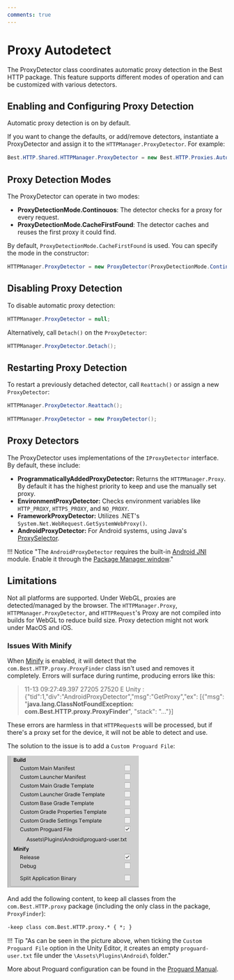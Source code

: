 ```yaml
---
comments: true
---
```


# Proxy Autodetect

The ProxyDetector class coordinates automatic proxy detection in the Best HTTP package. This feature supports different modes of operation and can be customized with various detectors.

## Enabling and Configuring Proxy Detection

Automatic proxy detection is on by default. 

If you want to change the defaults, or add/remove detectors, instantiate a ProxyDetector and assign it to the `HTTPManager.ProxyDetector`. For example:

```cs title="Create and set a new Proxy Detector with default settings"
Best.HTTP.Shared.HTTPManager.ProxyDetector = new Best.HTTP.Proxies.Autodetect.ProxyDetector(Best.HTTP.Proxies.Autodetect.ProxyDetectionMode.CacheFirstFound);
```

## Proxy Detection Modes
The ProxyDetector can operate in two modes:

- **ProxyDetectionMode.Continouos**: The detector checks for a proxy for every request.
- **ProxyDetectionMode.CacheFirstFound**: The detector caches and reuses the first proxy it could find.
 
By default, `ProxyDetectionMode.CacheFirstFound` is used. You can specify the mode in the constructor:

```cs title="Set Proxy Detection Mode"
HTTPManager.ProxyDetector = new ProxyDetector(ProxyDetectionMode.Continouos);
```

## Disabling Proxy Detection

To disable automatic proxy detection:

```cs title="Disable by null"
HTTPManager.ProxyDetector = null;
```

Alternatively, call `Detach()` on the `ProxyDetector`:

```cs title="Disable by Detach"
HTTPManager.ProxyDetector.Detach();
```

## Restarting Proxy Detection

To restart a previously detached detector, call `Reattach()` or assign a new `ProxyDetector`:

```cs title="Reattach"
HTTPManager.ProxyDetector.Reattach();
```

```cs title="Create New"
HTTPManager.ProxyDetector = new ProxyDetector();
```

## Proxy Detectors
The ProxyDetector uses implementations of the `IProxyDetector` interface. By default, these include:

- **ProgrammaticallyAddedProxyDetector:** Returns the `HTTPManager.Proxy`. By default it has the highest priority to keep and use the manually set proxy.
- **EnvironmentProxyDetector:** Checks environment variables like `HTTP_PROXY`, `HTTPS_PROXY`, and `NO_PROXY`.
- **FrameworkProxyDetector:** Utilizes .NET's `System.Net.WebRequest.GetSystemWebProxy()`.
- **AndroidProxyDetector:** For Android systems, using Java's [ProxySelector](https://developer.android.com/reference/java/net/ProxySelector).

!!! Notice "The `AndroidProxyDetector` requires the built-in [Android JNI](https://docs.unity3d.com/Manual/com.unity.modules.androidjni.html) module. Enable it through the [Package Manager window](https://docs.unity3d.com/Manual/upm-ui.html)."

## Limitations

Not all platforms are supported. Under WebGL, proxies are detected/managed by the browser. 
The `HTTPManager.Proxy`, `HTTPManager.ProxyDetector`, and `HTTPRequest`'s Proxy are not compiled into builds for WebGL to reduce build size.
Proxy detection might not work under MacOS and iOS.

### Issues With Minify

When [Minify](https://docs.unity3d.com/Manual/android-optimize-distribution-size.html) is enabled, it will detect that the `com.Best.HTTP.proxy.ProxyFinder` class isn't used and removes it completely.
Errors will surface during runtime, producing errors like this:
> 11-13 09:27:49.397 27205 27520 E Unity   : {"tid":1,"div":"AndroidProxyDetector","msg":"GetProxy","ex": [{"msg": "**java.lang.ClassNotFoundException: com.Best.HTTP.proxy.ProxyFinder**", "stack": "..."}]

These errors are harmless in that `HTTPRequest`s will be processed, but if there's a proxy set for the device, it will not be able to detect and use.

The solution to the issue is to add a `Custom Proguard File`:

  ![Unity Custom Proguard File Setting](media/custom-proguard-file.png)

And add the following content, to keep all classes from the `com.Best.HTTP.proxy` package (including the only class in the package, `ProxyFinder`):

```txt title="proguard-user.txt"
-keep class com.Best.HTTP.proxy.* { *; }
```

!!! Tip "As can be seen in the picture above, when ticking the `Custom Proguard File` option in the Unity Editor, it creates an empty `proguard-user.txt` file under the `\Assets\Plugins\Android\` folder."

More about Proguard configuration can be found in the [Proguard Manual](https://www.guardsquare.com/manual/home).